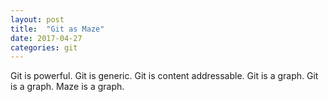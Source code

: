 ```yaml
---
layout: post
title:  "Git as Maze"
date: 2017-04-27
categories: git
---
```


Git is powerful. Git is generic. Git is content addressable. Git is a graph.
Git is a graph.
Maze is a graph.

